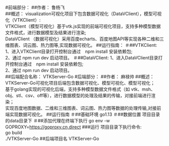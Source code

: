 #前端部分：
    ##作者：
        鲁杨飞<br>
    ##概述：
        visualization可视化项目下包含数据可视化（DataVClient），模型可视化（VTKClient）:<br>
            VTKClient（模型可视化）基于vtk.js实现的前端可视化项目，支持多种模型数据文件格式，进行数据模型及结果进行渲染;<br>
            DataVClient （数据可视化）采用百度echarts、百度地图API等实现各种二维和三维图表、词云图、热力图等,实现数据可视化。
    ##运行指南：
        ＃##VTKClient: 
            1、进入VTKClient目录打开控制台通过　npm install 安装依赖包;<br>
            2、通过 npm run dev  启动项目。
        ＃##DataVClient:
            1、进入DataVClient目录打开控制台通过　npm install 安装依赖包;<br>
            2、通过 npm run dev  启动项目。<br>
    ##后端配合名称：
        VTKServer-Go
#后端部分：
    ##作者：
        麻禄帅
    ##概述：
        VTKServer-Go可视化项目后端包含数据可视化、模型可视化、模型可视化；<br>
        基于golang实现的可视化后端，支持多种模型数据文件格式（如 vtk、msh、obj、stl、csv、off等），进行数据模型的处理及结果的传输，对接前端进行渲染；<br>
        实现百度地图数据、二维和三维图表、词云图、热力图等数据的处理传输,对接前端实现数据可视化。
    ##运行指南
        ＃##基础环境
            go1.13
        ＃##数据位置
            项目目录的data目录下
        ＃##添加代理在终端下执行
            go env -w GOPROXY=https://goproxy.cn,direct
        ###运行
            项目目录下执行命令:<br>
            go build<br>
            ./VTKServer-Go
    ##后端项目名
            VTKServer-Go
